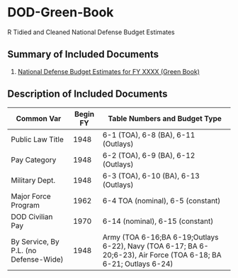 # DOD-Green-Book
R Tidied and Cleaned National Defense Budget Estimates 

## Summary of Included Documents
1. [National Defense Budget Estimates for FY XXXX (Green Book)](http://comptroller.defense.gove/Budget-Materials/)

## Description of Included Documents
| Common Var | Begin FY| Table Numbers and Budget Type|
|------------|---------|------------------------------|
|Public Law Title| 1948 | 6-1 (TOA), 6-8 (BA), 6-11 (Outlays)|
|Pay Category|1948|6-2 (TOA), 6-9 (BA), 6-12 (Outlays)|
|Military Dept.|1948|6-3 (TOA), 6-10 (BA), 6-13 (Outlays)|
|Major Force Program|1962|6-4 TOA (nominal), 6-5 (constant)
|DOD Civilian Pay|1970|6-14 (nominal), 6-15 (constant)
|By Service, By P.L. (no Defense-Wide)|1948|Army (TOA 6-16;BA 6-19;Outlays 6-22), Navy (TOA 6-17; BA 6-20;6-23), Air Force (TOA 6-18; BA 6-21; Outlays 6-24)|